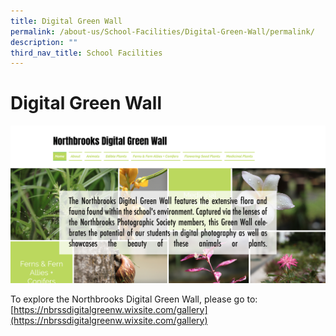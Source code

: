 ```yaml
---
title: Digital Green Wall
permalink: /about-us/School-Facilities/Digital-Green-Wall/permalink/
description: ""
third_nav_title: School Facilities
---
```

Digital Green Wall
==================

![](/images/digitalgreenwall.png)

To explore the Northbrooks Digital Green Wall, please go to: [https://nbrssdigitalgreenw.wixsite.com/gallery](https://nbrssdigitalgreenw.wixsite.com/gallery)